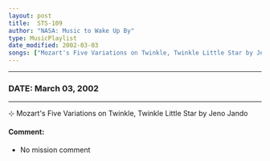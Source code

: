 ```yaml
---
layout: post
title:  STS-109
author: "NASA: Music to Wake Up By"
type: MusicPlaylist
date_modified: 2002-03-03
songs: ["Mozart's Five Variations on Twinkle, Twinkle Little Star by Jeno Jando"]
---
```


----
### DATE: March 03, 2002
----
⊹ Mozart's Five Variations on Twinkle, Twinkle Little Star by Jeno Jando

#### Comment:
* No mission comment



<br/>
<center>
	<a target="_blank"
	   href="https://twitter.com/intent/tweet?hashtags=Space,NASA,Playlist,NASAWakeupCalls,SpaceProgram&text={{ page.author}}, '{{ page.songs.first }}' {{ page.title }}, {{ page.date | date: '%B %d, %Y' }}. {{ site.url }}{{ page.url }}&via=nasawakeupcalls"><i class="fab fa-twitter" alt="Tweet this page" style="font-size: 1.3em;"></i></a>
	&nbsp; 	<i class="fas fa-user-astronaut" style="font-size: 1.5em;"></i> &nbsp;
    <a type="amzn" search="'Mozart's Five Variations on Twinkle, Twinkle Little Star by Jeno Jando'" category="popular music">
    <i class="fab fa-amazon" style="font-size: 1.3em;"></i></a>
</center>
